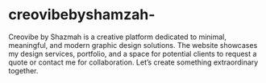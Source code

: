 # creovibebyshamzah-
Creovibe by Shazmah is a creative platform dedicated to minimal, meaningful, and modern graphic design solutions. The website showcases my design services, portfolio, and a space for potential clients to request a quote or contact me for collaboration. Let’s create something extraordinary together.
